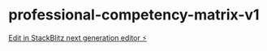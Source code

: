 # professional-competency-matrix-v1

[Edit in StackBlitz next generation editor ⚡️](https://stackblitz.com/~/github.com/Legalgit2024/professional-competency-matrix-v1)